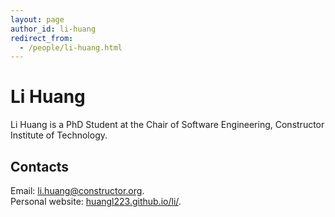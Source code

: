 ```yaml
---
layout: page
author_id: li-huang
redirect_from:
  - /people/li-huang.html
---
```

# Li Huang
Li Huang is a PhD Student at the Chair of Software Engineering, Constructor Institute of Technology.

## Contacts
Email: [li.huang@constructor.org](mailto:li.huang@constructor.org). <br>
Personal website: [huangl223.github.io/li/](https://huangl223.github.io/li/).
